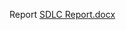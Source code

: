 Report
[SDLC Report.docx](https://github.com/dilipkumar26/SDLC_12_Iconics/files/7040430/SDLC.Report.docx)
